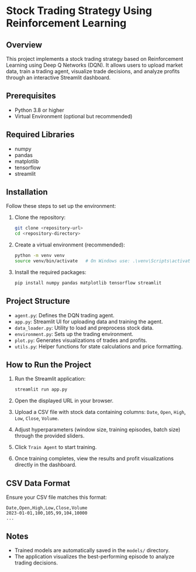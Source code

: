 # Stock Trading Strategy Using Reinforcement Learning

## Overview

This project implements a stock trading strategy based on Reinforcement Learning using Deep Q Networks (DQN). It allows users to upload market data, train a trading agent, visualize trade decisions, and analyze profits through an interactive Streamlit dashboard.

## Prerequisites

* Python 3.8 or higher
* Virtual Environment (optional but recommended)

## Required Libraries

* numpy
* pandas
* matplotlib
* tensorflow
* streamlit

## Installation

Follow these steps to set up the environment:

1. Clone the repository:

   ```bash
   git clone <repository-url>
   cd <repository-directory>
   ```

2. Create a virtual environment (recommended):

   ```bash
   python -m venv venv
   source venv/bin/activate   # On Windows use: .\venv\Scripts\activate
   ```

3. Install the required packages:

   ```bash
   pip install numpy pandas matplotlib tensorflow streamlit
   ```

## Project Structure

* `agent.py`: Defines the DQN trading agent.
* `app.py`: Streamlit UI for uploading data and training the agent.
* `data_loader.py`: Utility to load and preprocess stock data.
* `environment.py`: Sets up the trading environment.
* `plot.py`: Generates visualizations of trades and profits.
* `utils.py`: Helper functions for state calculations and price formatting.

## How to Run the Project

1. Run the Streamlit application:

   ```bash
   streamlit run app.py
   ```

2. Open the displayed URL in your browser.

3. Upload a CSV file with stock data containing columns: `Date`, `Open`, `High`, `Low`, `Close`, `Volume`.

4. Adjust hyperparameters (window size, training episodes, batch size) through the provided sliders.

5. Click `Train Agent` to start training.

6. Once training completes, view the results and profit visualizations directly in the dashboard.

## CSV Data Format

Ensure your CSV file matches this format:

```
Date,Open,High,Low,Close,Volume
2023-01-01,100,105,99,104,10000
...
```

## Notes

* Trained models are automatically saved in the `models/` directory.
* The application visualizes the best-performing episode to analyze trading decisions.

